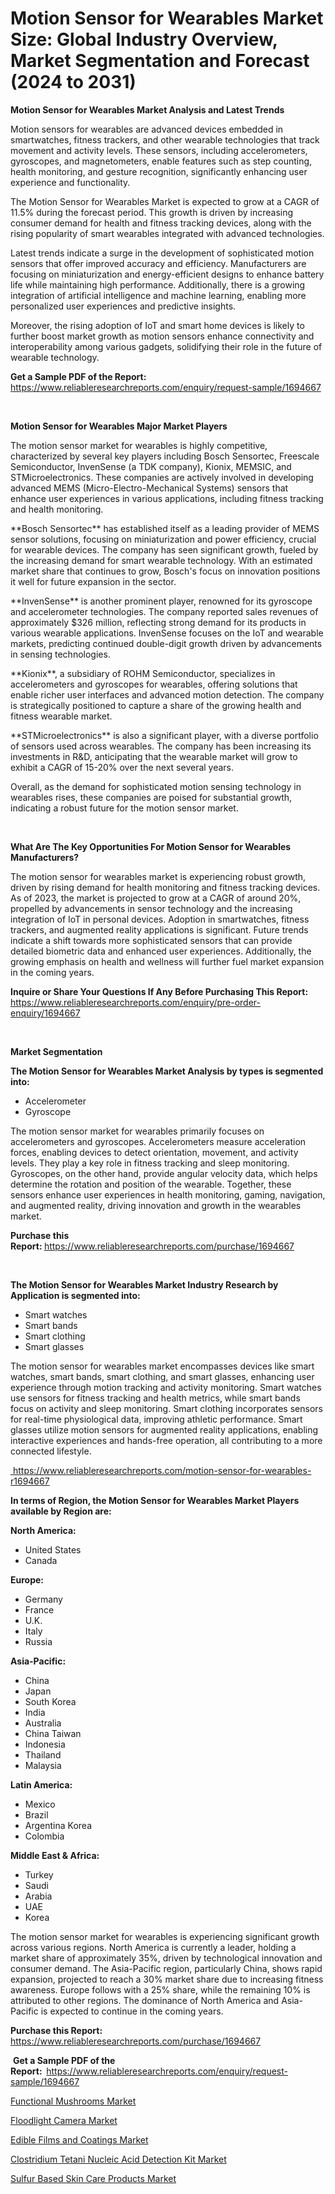 <p><h1>Motion Sensor for Wearables Market Size: Global Industry Overview, Market Segmentation and Forecast (2024 to 2031)</h1></p><p><strong>Motion Sensor for Wearables Market Analysis and Latest Trends</strong></p>
<p><p>Motion sensors for wearables are advanced devices embedded in smartwatches, fitness trackers, and other wearable technologies that track movement and activity levels. These sensors, including accelerometers, gyroscopes, and magnetometers, enable features such as step counting, health monitoring, and gesture recognition, significantly enhancing user experience and functionality.</p><p>The Motion Sensor for Wearables Market is expected to grow at a CAGR of 11.5% during the forecast period. This growth is driven by increasing consumer demand for health and fitness tracking devices, along with the rising popularity of smart wearables integrated with advanced technologies. </p><p>Latest trends indicate a surge in the development of sophisticated motion sensors that offer improved accuracy and efficiency. Manufacturers are focusing on miniaturization and energy-efficient designs to enhance battery life while maintaining high performance. Additionally, there is a growing integration of artificial intelligence and machine learning, enabling more personalized user experiences and predictive insights.</p><p>Moreover, the rising adoption of IoT and smart home devices is likely to further boost market growth as motion sensors enhance connectivity and interoperability among various gadgets, solidifying their role in the future of wearable technology.</p></p>
<p><strong>Get a Sample PDF of the Report:&nbsp;</strong> <a href="https://www.reliableresearchreports.com/enquiry/request-sample/1694667?utm_campaign=37&utm_medium=2&utm_source=Github&utm_content=ia&utm_term=18102024&utm_id=motion-sensor-for-wearables">https://www.reliableresearchreports.com/enquiry/request-sample/1694667</a></p>
<p>&nbsp;</p>
<p><strong>Motion Sensor for Wearables Major Market Players</strong></p>
<p><p>The motion sensor market for wearables is highly competitive, characterized by several key players including Bosch Sensortec, Freescale Semiconductor, InvenSense (a TDK company), Kionix, MEMSIC, and STMicroelectronics. These companies are actively involved in developing advanced MEMS (Micro-Electro-Mechanical Systems) sensors that enhance user experiences in various applications, including fitness tracking and health monitoring.</p><p>**Bosch Sensortec** has established itself as a leading provider of MEMS sensor solutions, focusing on miniaturization and power efficiency, crucial for wearable devices. The company has seen significant growth, fueled by the increasing demand for smart wearable technology. With an estimated market share that continues to grow, Bosch's focus on innovation positions it well for future expansion in the sector.</p><p>**InvenSense** is another prominent player, renowned for its gyroscope and accelerometer technologies. The company reported sales revenues of approximately $326 million, reflecting strong demand for its products in various wearable applications. InvenSense focuses on the IoT and wearable markets, predicting continued double-digit growth driven by advancements in sensing technologies.</p><p>**Kionix**, a subsidiary of ROHM Semiconductor, specializes in accelerometers and gyroscopes for wearables, offering solutions that enable richer user interfaces and advanced motion detection. The company is strategically positioned to capture a share of the growing health and fitness wearable market.</p><p>**STMicroelectronics** is also a significant player, with a diverse portfolio of sensors used across wearables. The company has been increasing its investments in R&D, anticipating that the wearable market will grow to exhibit a CAGR of 15-20% over the next several years.</p><p>Overall, as the demand for sophisticated motion sensing technology in wearables rises, these companies are poised for substantial growth, indicating a robust future for the motion sensor market.</p></p>
<p>&nbsp;</p>
<p><strong>What Are The Key Opportunities For Motion Sensor for Wearables Manufacturers?</strong></p>
<p><p>The motion sensor for wearables market is experiencing robust growth, driven by rising demand for health monitoring and fitness tracking devices. As of 2023, the market is projected to grow at a CAGR of around 20%, propelled by advancements in sensor technology and the increasing integration of IoT in personal devices. Adoption in smartwatches, fitness trackers, and augmented reality applications is significant. Future trends indicate a shift towards more sophisticated sensors that can provide detailed biometric data and enhanced user experiences. Additionally, the growing emphasis on health and wellness will further fuel market expansion in the coming years.</p></p>
<p><strong>Inquire or Share Your Questions If Any Before Purchasing This Report:</strong> <a href="https://www.reliableresearchreports.com/enquiry/pre-order-enquiry/1694667?utm_campaign=37&utm_medium=2&utm_source=Github&utm_content=ia&utm_term=18102024&utm_id=motion-sensor-for-wearables">https://www.reliableresearchreports.com/enquiry/pre-order-enquiry/1694667</a></p>
<p>&nbsp;</p>
<p><strong>Market Segmentation</strong></p>
<p><strong>The Motion Sensor for Wearables Market Analysis by types is segmented into:</strong></p>
<p><ul><li>Accelerometer</li><li>Gyroscope</li></ul></p>
<p><p>The motion sensor market for wearables primarily focuses on accelerometers and gyroscopes. Accelerometers measure acceleration forces, enabling devices to detect orientation, movement, and activity levels. They play a key role in fitness tracking and sleep monitoring. Gyroscopes, on the other hand, provide angular velocity data, which helps determine the rotation and position of the wearable. Together, these sensors enhance user experiences in health monitoring, gaming, navigation, and augmented reality, driving innovation and growth in the wearables market.</p></p>
<p><strong>Purchase this Report:&nbsp;</strong><a href="https://www.reliableresearchreports.com/purchase/1694667?utm_campaign=37&utm_medium=2&utm_source=Github&utm_content=ia&utm_term=18102024&utm_id=motion-sensor-for-wearables">https://www.reliableresearchreports.com/purchase/1694667</a></p>
<p>&nbsp;</p>
<p><strong>The Motion Sensor for Wearables Market Industry Research by Application is segmented into:</strong></p>
<p><ul><li>Smart watches</li><li>Smart bands</li><li>Smart clothing</li><li>Smart glasses</li></ul></p>
<p><p>The motion sensor for wearables market encompasses devices like smart watches, smart bands, smart clothing, and smart glasses, enhancing user experience through motion tracking and activity monitoring. Smart watches use sensors for fitness tracking and health metrics, while smart bands focus on activity and sleep monitoring. Smart clothing incorporates sensors for real-time physiological data, improving athletic performance. Smart glasses utilize motion sensors for augmented reality applications, enabling interactive experiences and hands-free operation, all contributing to a more connected lifestyle.</p></p>
<p><a href="https://www.reliableresearchreports.com/motion-sensor-for-wearables-r1694667?utm_campaign=37&utm_medium=2&utm_source=Github&utm_content=ia&utm_term=18102024&utm_id=motion-sensor-for-wearables">&nbsp;https://www.reliableresearchreports.com/motion-sensor-for-wearables-r1694667</a></p>
<p><strong>In terms of Region, the Motion Sensor for Wearables Market Players available by Region are:</strong></p>
<p>
    <p> <strong> North America: </strong>
        <ul>
            <li>United States</li>
            <li>Canada</li>
        </ul>
        </p> 
    <p> <strong> Europe: </strong>
        <ul>
            <li>Germany</li>
            <li>France</li>
            <li>U.K.</li>
            <li>Italy</li>
            <li>Russia</li>
        </ul>
        </p> 
    <p> <strong> Asia-Pacific: </strong>
        <ul>
            <li>China</li>
            <li>Japan</li>
            <li>South Korea</li>
            <li>India</li>
            <li>Australia</li>
            <li>China Taiwan</li>
            <li>Indonesia</li>
            <li>Thailand</li>
            <li>Malaysia</li>
        </ul>
        </p> 
    <p> <strong> Latin America: </strong>
        <ul>
            <li>Mexico</li>
            <li>Brazil</li>
            <li>Argentina Korea</li>
            <li>Colombia</li>
        </ul>
        </p> 
    <p> <strong> Middle East & Africa: </strong>
        <ul>
            <li>Turkey</li>
            <li>Saudi</li>
            <li>Arabia</li>
            <li>UAE</li>
            <li>Korea</li>
        </ul>
    </p>
    </p>
<p><p>The motion sensor market for wearables is experiencing significant growth across various regions. North America is currently a leader, holding a market share of approximately 35%, driven by technological innovation and consumer demand. The Asia-Pacific region, particularly China, shows rapid expansion, projected to reach a 30% market share due to increasing fitness awareness. Europe follows with a 25% share, while the remaining 10% is attributed to other regions. The dominance of North America and Asia-Pacific is expected to continue in the coming years.</p></p>
<p><strong>Purchase this Report: </strong><a href="https://www.reliableresearchreports.com/purchase/1694667?utm_campaign=37&utm_medium=2&utm_source=Github&utm_content=ia&utm_term=18102024&utm_id=motion-sensor-for-wearables">https://www.reliableresearchreports.com/purchase/1694667</a></p>
<p>&nbsp;<strong>Get a Sample PDF of the Report:&nbsp;&nbsp;</strong><a href="https://www.reliableresearchreports.com/enquiry/request-sample/1694667?utm_campaign=37&utm_medium=2&utm_source=Github&utm_content=ia&utm_term=18102024&utm_id=motion-sensor-for-wearables">https://www.reliableresearchreports.com/enquiry/request-sample/1694667</a></p>
<p><strong></strong></p>
<p><p><a href="https://www.linkedin.com/pulse/strategic-market-insights-global-functional-mushrooms-ltvme?utm_campaign=37&utm_medium=2&utm_source=Github&utm_content=ia&utm_term=18102024&utm_id=motion-sensor-for-wearables">Functional Mushrooms Market</a></p><p><a href="https://issuu.com/reportprime-2/docs/floodlight-camera-market-size-2030._9e883d23116f8f?utm_campaign=37&utm_medium=2&utm_source=Github&utm_content=ia&utm_term=18102024&utm_id=motion-sensor-for-wearables">Floodlight Camera Market</a></p><p><a href="https://www.linkedin.com/pulse/edible-films-coatings-market-global-trends-forecast-2024-uphme?utm_campaign=37&utm_medium=2&utm_source=Github&utm_content=ia&utm_term=18102024&utm_id=motion-sensor-for-wearables">Edible Films and Coatings Market</a></p><p><a href="https://github.com/MegiMusaj575/Market-Research-Report-List-1/blob/main/clostridium-tetani-nucleic-acid-detection-kit-market.md?utm_campaign=37&utm_medium=2&utm_source=Github&utm_content=ia&utm_term=18102024&utm_id=motion-sensor-for-wearables">Clostridium Tetani Nucleic Acid Detection Kit Market</a></p><p><a href="https://github.com/jennyt6m/Market-Research-Report-List-1/blob/main/sulfur-based-skin-care-products-market.md?utm_campaign=37&utm_medium=2&utm_source=Github&utm_content=ia&utm_term=18102024&utm_id=motion-sensor-for-wearables">Sulfur Based Skin Care Products Market</a></p></p>